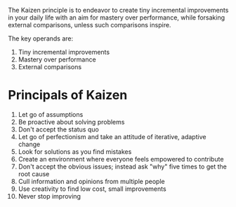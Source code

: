 The Kaizen principle is to endeavor to create tiny incremental improvements in your daily life with an aim for mastery over performance, while forsaking external comparisons, unless such comparisons inspire.

The key operands are: 
1. Tiny incremental improvements
2. Mastery over performance
3. External comparisons

# Principals of Kaizen
1. Let go of assumptions 
2. Be proactive about solving problems
3. Don't accept the status quo
4. Let go of perfectionism and take an attitude of iterative, adaptive change
5. Look for solutions as you find mistakes
6. Create an environment where everyone feels empowered to contribute
7. Don't accept the obvious issues; instead ask "why" five times to get the root cause
8. Cull information and opinions from multiple people
9. Use creativity to find low cost, small improvements
10. Never stop improving
